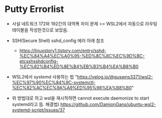 # Putty Errorlist

* 사설 네트워크 172와 192간의 대역폭 차이 문제 >> WSL2에서 자동으로 라우팅 테이블을 작성한것으로 보았음. 

* SSH(Secure Shell) sshd_config 에러 아래 참조
  - https://linuxstory1.tistory.com/entry/sshd-%EC%84%A4%EC%A0%95-%ED%8C%8C%EC%9D%BC-etcsshsshdconfig-%EC%82%B4%ED%8E%B4%EB%B3%B4%EA%B8%B0

* WSL2에서 systemd 사용하는 법 "https://velog.io/@guswns3371/wsl2-%EC%97%90%EC%84%9C-systemctl-%EC%82%AC%EC%9A%A9%ED%95%98%EA%B8%B0"

* 위 방법대로 하고 wsl을 재시작하면 cannot execute daemonize to start systemd라고 뜸. 해결법) https://github.com/DamionGans/ubuntu-wsl2-systemd-script/issues/37

